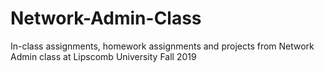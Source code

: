 # Network-Admin-Class
In-class assignments, homework assignments and projects from Network Admin class at Lipscomb University Fall 2019
